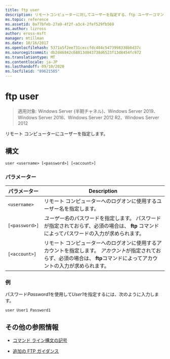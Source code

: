 ```yaml
---
title: ftp user
description: リモートコンピューターに対してユーザーを指定する、ftp ユーザーコマンドの参照記事です。
ms.topic: reference
ms.assetid: 0a77bfeb-27a9-4f2f-a3c4-2fef529fb569
ms.author: lizross
author: eross-msft
manager: mtillman
ms.date: 10/16/2017
ms.openlocfilehash: 5371a5f2ee731ceccfdc484c5473998338b6d37c
ms.sourcegitcommit: db2d46842c68813d043738d6523f13d8454fc972
ms.translationtype: MT
ms.contentlocale: ja-JP
ms.lasthandoff: 09/10/2020
ms.locfileid: "89621565"
---
```

# <a name="ftp-user"></a>ftp user

> 適用対象: Windows Server (半期チャネル)、Windows Server 2019、Windows Server 2016、Windows Server 2012 R2、Windows Server 2012

リモート コンピューターにユーザーを指定します。

## <a name="syntax"></a>構文

```
user <username> [<password>] [<account>]
```

### <a name="parameters"></a>パラメーター

| パラメーター | Description |
| --------- | ----------- |
| `<username>` | リモート コンピューターへのログオンに使用するユーザー名を指定します。 |
| `[<password>]` | *ユーザー名*のパスワードを指定します。 パスワードが指定されておらず、必須の場合は、 **ftp** コマンドによってパスワードの入力が求められます。 |
| `[<account>]` | リモート コンピューターへのログオンに使用するアカウントを指定します。 *アカウント*が指定されておらず、必須の場合は、 **ftp**コマンドによってアカウントの入力が求められます。 |

### <a name="examples"></a>例

パスワード*Password1*を使用して*User1*を指定するには、次のように入力します。

```
user User1 Password1
```

## <a name="additional-references"></a>その他の参照情報

- [コマンド ライン構文の記号](command-line-syntax-key.md)

- [追加の FTP ガイダンス](/previous-versions/orphan-topics/ws.10/cc756013(v=ws.10))
